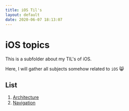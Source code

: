 ```yaml
---
title: iOS Til's
layout: default
date: 2020-06-07 18:13:07
---
```


# iOS topics

This is a subfolder about my TIL's of iOS.

Here, I will gather all subjects somehow related to `iOS` :smile_cat:

## List

1. [Architecture](/til/_ios/architecture)
2. [Navigation](/til/_ios/navigations.html)
